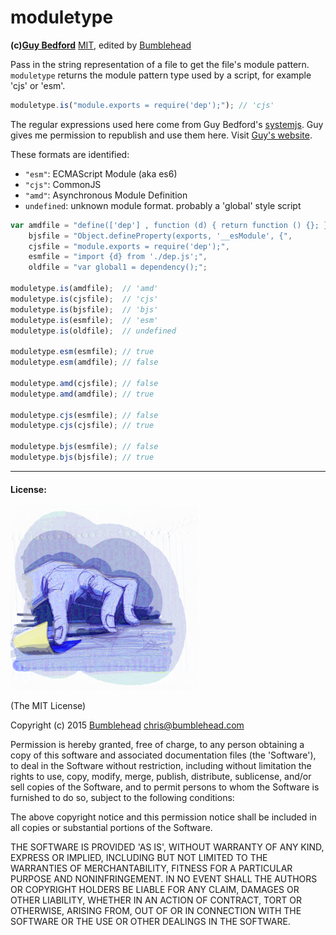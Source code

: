 moduletype
==========
**(c)[Guy Bedford][1]** [MIT](#license), edited by [Bumblehead][0]

Pass in the string representation of a file to get the file's module pattern. `moduletype` returns the module pattern type used by a script, for example 'cjs' or 'esm'. 

```javascript
moduletype.is("module.exports = require('dep');"); // 'cjs'
```

The regular expressions used here come from Guy Bedford's [systemjs][2]. Guy gives me permission to republish and use them here. Visit [Guy's website][1].

These formats are identified:

 * `"esm"`: ECMAScript Module (aka es6)
 * `"cjs"`: CommonJS
 * `"amd"`: Asynchronous Module Definition
 * `undefined`: unknown module format. probably a 'global' style script

```javascript
var amdfile = "define(['dep'] , function (d) { return function () {}; });",
    bjsfile = "Object.defineProperty(exports, '__esModule', {",
    cjsfile = "module.exports = require('dep');",
    esmfile = "import {d} from './dep.js';",
    oldfile = "var global1 = dependency();";

moduletype.is(amdfile);  // 'amd'
moduletype.is(cjsfile);  // 'cjs'
moduletype.is(bjsfile);  // 'bjs'
moduletype.is(esmfile);  // 'esm'
moduletype.is(oldfile);  // undefined

moduletype.esm(esmfile); // true
moduletype.esm(amdfile); // false

moduletype.amd(cjsfile); // false
moduletype.amd(amdfile); // true

moduletype.cjs(esmfile); // false
moduletype.cjs(cjsfile); // true

moduletype.bjs(esmfile); // false
moduletype.bjs(bjsfile); // true
```

[0]: http://bumblehead.com "bumblehead"
[1]: http://guybedford.com "guy bedford"
[2]: https://github.com/systemjs/systemjs "systemjs"

---------------------------------------------------------
#### <a id="license">License:
 ![scrounge](https://github.com/iambumblehead/scroungejs/raw/master/img/hand.png) 

(The MIT License)

Copyright (c) 2015 [Bumblehead][0] <chris@bumblehead.com>

Permission is hereby granted, free of charge, to any person obtaining a copy of this software and associated documentation files (the 'Software'), to deal in the Software without restriction, including without limitation the rights to use, copy, modify, merge, publish, distribute, sublicense, and/or sell copies of the Software, and to permit persons to whom the Software is furnished to do so, subject to the following conditions:

The above copyright notice and this permission notice shall be included in all copies or substantial portions of the Software.

THE SOFTWARE IS PROVIDED 'AS IS', WITHOUT WARRANTY OF ANY KIND, EXPRESS OR IMPLIED, INCLUDING BUT NOT LIMITED TO THE WARRANTIES OF MERCHANTABILITY, FITNESS FOR A PARTICULAR PURPOSE AND NONINFRINGEMENT. IN NO EVENT SHALL THE AUTHORS OR COPYRIGHT HOLDERS BE LIABLE FOR ANY CLAIM, DAMAGES OR OTHER LIABILITY, WHETHER IN AN ACTION OF CONTRACT, TORT OR OTHERWISE, ARISING FROM, OUT OF OR IN CONNECTION WITH THE SOFTWARE OR THE USE OR OTHER DEALINGS IN THE SOFTWARE.
